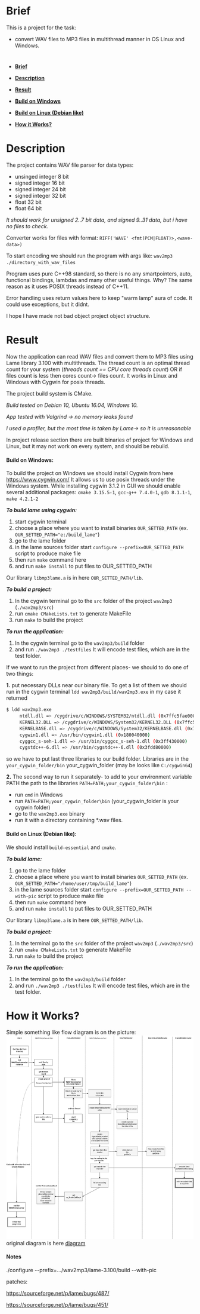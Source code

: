 # Brief
This is a project for the task: 
- convert WAV files to MP3 files in multithread manner in OS Linux and Windows.

#

* [**Brief**](#brief)

* [**Description**](#description)

* [**Result**](#result)

* [**Build on Windows**](#build-on-windows)

* [**Build on Linux (Debian like)**](#build-on-linux-debian-like)

* [**How it Works?**](#how-it-works)

# Description
The project contains WAV file parser for data types:
- unsinged integer 8 bit
- signed integer 16 bit
- signed integer 24 bit
- signed integer 32 bit
- float 32 bit
- float 64 bit

*It should work for unsigned 2..7 bit data, and signed 9..31 data, but i have no files to check.*

Converter works for files with format: `RIFF('WAVE' <fmt(PCM|FLOAT)>,<wave-data>)`

To start encoding we should run the program with args like: `wav2mp3 ./directory_with_wav_files`

Program uses pure C++98 standard, so there is no any smartpointers, auto, functional bindings, lambdas and many other useful things. Why? The same reason as it uses POSIX threads instead of C++11.

Error handling uses return values here to keep "warm lamp" aura of code. It could use exceptions, but it didnt.

I hope I have made not bad object project object structure. 

# Result
Now the application can read WAV files and convert them to MP3 files using Lame library 3.100 with multithreads. The thread count is an optimal thread count for your system (*threads count == CPU core threads count*) OR if files count is less then cores count-> files count.
It works in Linux and Windows with Cygwin for posix threads. 

The project build system is CMake.

*Build tested on Debian 10, Ubuntu 16.04, Windows 10.*

*App tested with Valgrind -> no memory leaks found*

*I used a profiler, but the most time is taken by Lame-> so it is unreasonable*

In project release section there are built binaries of project for Windows and Linux, but it may not work on every system, and should be rebuild.

#### Build on Windows:

To build the project on Windows we should install Cygwin from here https://www.cygwin.com/
It allows us to use posix threads under the Windows system. While installing cygwin 3.1.2 in GUI we should enable several additional packages:
`cmake 3.15.5-1`, `gcc-g++ 7.4.0-1`, `gdb 8.1.1-1`, `make 4.2.1-2`

***To build lame using cygwin:***
1. start cygwin terminal
2. choose a place where you want to install binaries `OUR_SETTED_PATH` (ex. `OUR_SETTED_PATH="e:/build_lame"`)
3. go to the lame folder
4. in the lame sources folder start  `configure --prefix=OUR_SETTED_PATH` script to produce make file
5. then run `make` command here
6. and run `make install` to put files to OUR_SETTED_PATH

Our library `libmp3lame.a` is in here `OUR_SETTED_PATH/lib`.

***To build a project:***
1. In the cygwin terminal go to the `src` folder of the project `wav2mp3` (`./wav2mp3/src`)
2. run `cmake CMakeLists.txt` to generate MakeFile
3. run `make` to build the project

***To run the application:***
1. In the cygwin terminal go to the `wav2mp3/build` folder
2. and run `./wav2mp3 ./testfiles`
It will encode test files, which are in the test folder.

If we want to run the project from different places- we should to do one of two things:

**1.** put necessary DLLs near our binary file. To get a list of them we should run in the cygwin terminal `ldd wav2mp3/build/wav2mp3.exe` in my case it returned 
```bash
$ ldd wav2mp3.exe
     ntdll.dll => /cygdrive/c/WINDOWS/SYSTEM32/ntdll.dll (0x7ffc5fae0000)
     KERNEL32.DLL => /cygdrive/c/WINDOWS/System32/KERNEL32.DLL (0x7ffc5df00000)
     KERNELBASE.dll => /cygdrive/c/WINDOWS/System32/KERNELBASE.dll (0x7ffc5ce40000)
     cygwin1.dll => /usr/bin/cygwin1.dll (0x180040000)
     cyggcc_s-seh-1.dll => /usr/bin/cyggcc_s-seh-1.dll (0x3ff430000)
     cygstdc++-6.dll => /usr/bin/cygstdc++-6.dll (0x3fdd80000)
```
so we have to put last three libraries to our build folder. Libraries are in the `your_cygwin_folder/bin` your_cygwin_folder (may be looks like `C:/cygwin64`)


**2.** The second way to run it separately- to add to your environment variable PATH the path to the libraries `PATH=PATH;your_cygwin_folder\bin` :
* run `cmd` in Windows    
* run  `PATH=PATH;your_cygwin_folder\bin` (your_cygwin_folder is your cygwin folder)
* go to the `wav2mp3.exe` binary
* run it with a directory containing *.wav files.

#### Build on Linux (Debian like):

We should install `build-essential` and `cmake`.

***To build lame:***
1. go to the lame folder
2. choose a place where you want to install binaries `OUR_SETTED_PATH` (ex. `OUR_SETTED_PATH="/home/user/tmp/build_lame"`)
3. in the lame sources folder start  `configure --prefix=OUR_SETTED_PATH --with-pic` script to produce make file
4. then run `make` command here
5. and run `make install` to put files to OUR_SETTED_PATH

Our library `libmp3lame.a` is in here `OUR_SETTED_PATH/lib`.

***To build a project:***
1. In the terminal go to the `src` folder of the project `wav2mp3` (`./wav2mp3/src`)
2. run `cmake CMakeLists.txt` to generate MakeFile
3. run `make` to build the project

***To run the application:***
1. In the terminal go to the `wav2mp3/build` folder
2. and run `./wav2mp3 ./testfiles`
It will encode test files, which are in the test folder.



# How it Works?

Simple something like flow diagram is on the picture:
![diagram](images/main_diagram.png)
original diagram is here [diagram](images/main_diagram.drawio) 

#### Notes

./configure --prefix=.../wav2mp3/lame-3.100/build --with-pic

patches:

https://sourceforge.net/p/lame/bugs/487/

https://sourceforge.net/p/lame/bugs/451/
